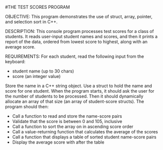 #THE TEST SCORES PROGRAM

OBJECTIVE:
This program demonstrates the use of struct, array, pointer, and selection sort in C++.

DESCRIPTION: 
This console program processes test scores for a class of students. It reads user-input student names and scores, and then it prints a report of the data, ordered from lowest score to highest, along with an average score.

REQUIREMENTS:
For each student, read the following input from the keyboard:
- student name (up to 30 chars)
- score (an integer value)

Store the name in a C++ string object. Use a struct to hold the name and score for one student. 
When the program starts, it should ask the user for the number of students to be processed. Then it should dynamically allocate an array of that size (an array of student-score structs). The program should then:
- Call a function to read and store the name-score pairs 
- Validate that the score is between 0 and 105, inclusive
- Call a function to sort the array on in ascending score order
- Call a value-returning function that calculates the average of the scores
- Call a function that displays a table of sorted student name-score pairs
- Display the average score with after the table
